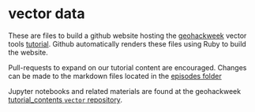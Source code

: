 # vector data

These are files to build a github website hosting the [geohackweek](https://geohackweek.github.io/) vector tools [tutorial](https://geohackweek.github.io/vector). Github automatically renders these files using Ruby to build the website.

Pull-requests to expand on our tutorial content are encouraged. Changes can be made to the markdown files located in the [episodes folder](https://github.com/geohackweek/vector/tree/gh-pages/_episodes)

Jupyter notebooks and related materials are found at the geohackweek [tutorial_contents `vector` repository](https://github.com/geohackweek/tutorial_contents/tree/master/vector).
